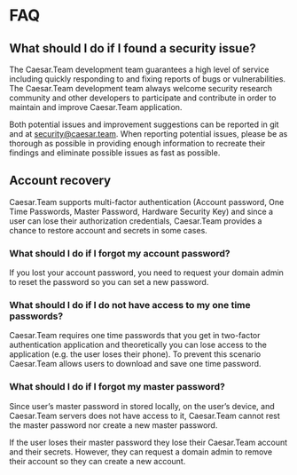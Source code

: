 # FAQ

## **What should I do if I found a security issue?**

The Caesar.Team development team guarantees a high level of service including quickly responding to and fixing reports of bugs or vulnerabilities. The Caesar.Team development team always welcome security research community and other developers to participate and contribute in order to maintain and improve Caesar.Team application.

Both potential issues and improvement suggestions can be reported in git and at [security@caesar.team](mailto:security@caesar.team). When reporting potential issues, please be as thorough as possible in providing enough information to recreate their findings and eliminate possible issues as fast as possible.

## Account recovery

Caesar.Team supports multi-factor authentication \(Account password, One Time Passwords, Master Password, Hardware Security Key\) and since a user can lose their authorization credentials, Caesar.Team provides a chance to restore account and secrets in some cases.

### What should I do if I forgot my account password?

If you lost your account password, you need to request your domain admin to reset the password so you can set a new password.

### What should I do if I do not have access to my one time passwords?

Caesar.Team requires one time passwords that you get in two-factor authentication application and theoretically you can lose access to the application \(e.g. the user loses their phone\). To prevent this scenario Caesar.Team allows users to download and save one time password.

### What should I do if I forgot my master password?

Since user’s master password in stored locally, on the user’s device, and Caesar.Team servers does not have access to it, Caesar.Team cannot rest the master password nor create a new master password.

If the user loses their master password they lose their Caesar.Team account and their secrets. However, they can request a domain admin to remove their account so they can create a new account.

